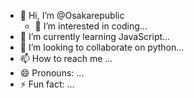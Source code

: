 - 👋 Hi, I’m @Osakarepublic
  - 👀 I’m interested in coding...
- 🌱 I’m currently learning JavaScript...
- 💞️ I’m looking to collaborate on python...
- 📫 How to reach me ...
- 😄 Pronouns: ...
- ⚡ Fun fact: ...

<!---
Osakarepublic/Osakarepublic is a ✨ special ✨ repository because its `README.md` (this file) appears on your GitHub profile.
You can click the Preview link to take a look at your changes.
--->
